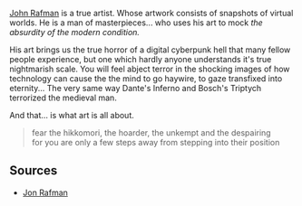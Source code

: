 [John Rafman](http://jonrafman.com/) is a true artist. Whose artwork consists of snapshots of virtual worlds. He is a man of masterpieces... who uses his art to mock *the absurdity of the modern condition.*

His art brings us the true horror of a digital cyberpunk hell that many fellow people experience, but one which hardly anyone understands it's true nightmarish scale. You will feel abject terror in the shocking images of how technology can cause the the mind to go haywire, to gaze transfixed into eternity... The very same way Dante's Inferno and Bosch's Triptych terrorized the medieval man.

And that... is what art is all about.

>fear the hikkomori, the hoarder, the unkempt and the despairing  
>for you are only a few steps away from stepping into their position

## Sources

* [Jon Rafman](http://jonrafman.com/)